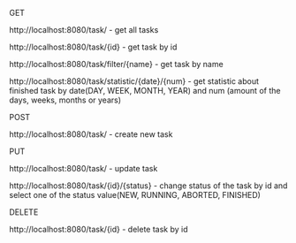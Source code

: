 GET

http://localhost:8080/task/  - get all tasks

http://localhost:8080/task/{id}  - get task by id

http://localhost:8080/task/filter/{name}  - get task by name

http://localhost:8080/task/statistic/{date}/{num}  - get statistic about finished task by date(DAY, WEEK, MONTH, YEAR) and num (amount of the days, weeks, months or years)


POST

http://localhost:8080/task/  - create new task


PUT

http://localhost:8080/task/  - update task

http://localhost:8080/task/{id}/{status}  - change status of the task by id and select one of the status value(NEW, RUNNING, ABORTED, FINISHED)


DELETE

http://localhost:8080/task/{id}  - delete task by id  
